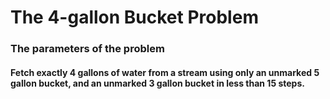 <h1>The 4-gallon Bucket Problem</h1>
<h3>The parameters of the problem</h3>
<h4>Fetch exactly 4 gallons of water from a stream using only an unmarked 5 gallon bucket, and an unmarked 3 gallon bucket in less than 15 steps.</h4>
